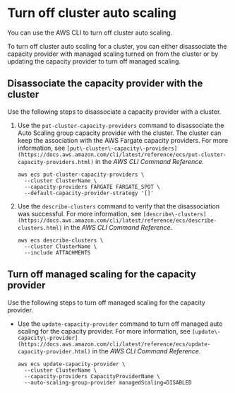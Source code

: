 # Turn off cluster auto scaling<a name="turn-off-cluster-auto-scaling"></a>

You can use the AWS CLI to turn off cluster auto scaling\. 

To turn off cluster auto scaling for a cluster, you can either disassociate the capacity provider with managed scaling turned on from the cluster or by updating the capacity provider to turn off managed scaling\.

## Disassociate the capacity provider with the cluster<a name="disassociate-capacity-provider"></a>

Use the following steps to disassociate a capacity provider with a cluster\.

1. Use the `put-cluster-capacity-providers` command to disassociate the Auto Scaling group capacity provider with the cluster\. The cluster can keep the association with the AWS Fargate capacity providers\. For more information, see `[put\-cluster\-capacity\-providers](https://docs.aws.amazon.com/cli/latest/reference/ecs/put-cluster-capacity-providers.html)` in the *AWS CLI Command Reference*\.

   ```
   aws ecs put-cluster-capacity-providers \
     --cluster ClusterName \
     --capacity-providers FARGATE FARGATE_SPOT \
     --default-capacity-provider-strategy '[]'
   ```

1. Use the `describe-clusters` command to verify that the disassociation was successful\. For more information, see `[describe\-clusters](https://docs.aws.amazon.com/cli/latest/reference/ecs/describe-clusters.html)` in the *AWS CLI Command Reference*\.

   ```
   aws ecs describe-clusters \
     --cluster ClusterName \
     --include ATTACHMENTS
   ```

## Turn off managed scaling for the capacity provider<a name="turn-off-managed-scaling"></a>

Use the following steps to turn off managed scaling for the capacity provider\.
+ Use the `update-capacity-provider` command to turn off managed auto scaling for the capacity provider\. For more information, see `[update\-capacity\-provider](https://docs.aws.amazon.com/cli/latest/reference/ecs/update-capacity-provider.html)` in the *AWS CLI Command Reference*\.

  ```
  aws ecs update-capacity-provider \
    --cluster ClusterName \
    --capacity-providers CapacityProviderName \
    --auto-scaling-group-provider managedScaling=DISABLED
  ```